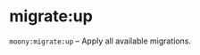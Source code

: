 # migrate:up

`moony:migrate:up` – Apply all available migrations.

<include from="links.topic" element-id="read_goose_docs"/>
